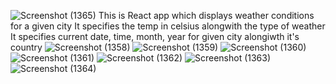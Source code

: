 ![Screenshot (1365)](https://user-images.githubusercontent.com/83008601/149890610-bbbdeb0f-4aa8-4a58-9aa0-25e18cb20607.png)
This is React app which displays weather conditions for a given city
It specifies the temp in celsius alongwith the type of weather
It specifies current date, time, month, year for given city alongiwth it's country
![Screenshot (1358)](https://user-images.githubusercontent.com/83008601/149889774-94e9b0f6-4c3e-47c5-b11a-9b20b6a89bef.png)
![Screenshot (1359)](https://user-images.githubusercontent.com/83008601/149889783-ac2a6f4c-222f-4f82-8729-7e8da88b1fa6.png)
![Screenshot (1360)](https://user-images.githubusercontent.com/83008601/149889789-6e26cdfc-8324-4ed6-b84f-352a6b341253.png)
![Screenshot (1361)](https://user-images.githubusercontent.com/83008601/149889793-41e5354c-f109-4d0e-968b-45895052fe3e.png)
![Screenshot (1362)](https://user-images.githubusercontent.com/83008601/149889796-b2ef8a77-4ba6-4bfa-9cc7-5ea03a9f8e34.png)
![Screenshot (1363)](https://user-images.githubusercontent.com/83008601/149889799-e966786c-3474-40ce-809d-4eb895d3a1b9.png)
![Screenshot (1364)](https://user-images.githubusercontent.com/83008601/149889802-b38e1053-3b57-4c19-8153-d6f86a9ed76d.png)
